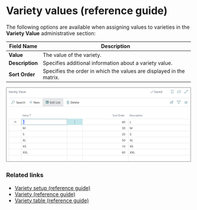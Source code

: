 # Variety values (reference guide)

The following options are available when assigning values to varieties in the **Variety Value** administrative section:

| Field Name      | Description |
| ----------- | ----------- |
| **Value**       | The value of the variety.     |
| **Description**   | Specifies additional information about a variety value.   |
| **Sort Order**  | Specifies the order in which the values are displayed in the matrix.  |


![variety_values](../images/variety_values.png)

### Related links

- [Variety setup (reference guide)](variety_setup.md)
- [Variety (reference guide)](variety.md)
- [Variety table (reference guide)](variety_table.md)
